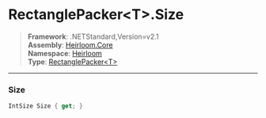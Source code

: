 # RectanglePacker\<T>.Size

> **Framework**: .NETStandard,Version=v2.1  
> **Assembly**: [Heirloom.Core][0]  
> **Namespace**: [Heirloom][0]  
> **Type**: [RectanglePacker\<T>][1]  

--------------------------------------------------------------------------------

### Size

```cs
IntSize Size { get; }
```

[0]: ../Heirloom.Core.md
[1]: Heirloom.RectanglePacker[T].md
